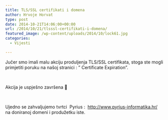 ```yaml
---
title: TLS/SSL certifikati i domena
author: Hrvoje Horvat
type: post
date: 2014-10-21T14:06:00+00:00
url: /2014/10/21/tlsssl-certifikati-i-domena/
featured_image: /wp-content/uploads/2014/10/lock61.jpg
categories:
  - Vijesti

---
```

Jučer smo imali malu akciju produljenja TLS/SSL certifikata, stoga ste mogli primjetiti poruku na našoj stranici : &#8221; Certificate Expiration&#8221;.

&nbsp;

Akcija je uspješno završena 🙂

&nbsp;

Ujedno se zahvaljujemo tvrtci  Pyrius :  <http://www.pyrius-informatika.hr/>  na doniranoj domeni i produžetku iste.